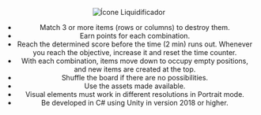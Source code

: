 <div align="center">

![Ícone Liquidificador](docs/previews/Capture_12_11_15.png)

- Match 3 or more items (rows or columns) to destroy them.
- Earn points for each combination.
- Reach the determined score before the time (2 min) runs out. Whenever you reach the objective, increase it and reset the time counter.
- With each combination, items move down to occupy empty positions, and new items are created at the top.
- Shuffle the board if there are no possibilities.
- Use the assets made available.
- Visual elements must work in different resolutions in Portrait mode.
- Be developed in C# using Unity in version 2018 or higher.
</div>
